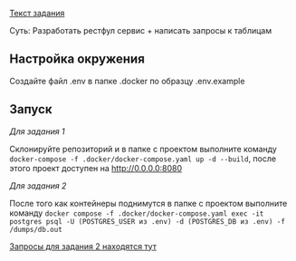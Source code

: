 [Текст задания](https://github.com/polecie/lexicom/blob/main/src/task.md)

Суть: Разработать рестфул сервис + написать запросы к таблицам

## Настройка окружения
Создайте файл .env в папке .docker по образцу .env.example

## Запуск
_Для задания 1_

Склонируйте репозиторий и в папке с проектом выполните команду `docker-compose -f .docker/docker-compose.yaml up -d --build`, после этого проект доступен на http://0.0.0.0:8080

_Для задания 2_

После того как контейнеры поднимутся в папке с проектом выполните команду `docker compose -f .docker/docker-compose.yaml exec -it postgres psql -U (POSTGRES_USER из .env) -d (POSTGRES_DB из .env) -f /dumps/db.out`

[Запросы для задания 2 находятся тут](https://github.com/polecie/lexicom/blob/main/src/sql)
